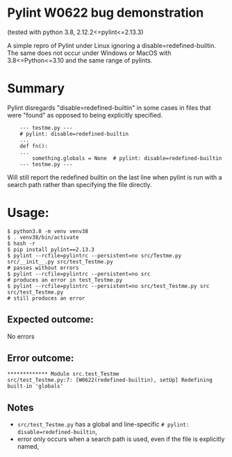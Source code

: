 # Pylint W0622 bug demonstration
(tested with python 3.8, 2.12.2<=pylint<=2.13.3)

A simple repro of Pylint under Linux ignoring a disable=redefined-builtin. The same does not
occur under Windows or MacOS with 3.8<=Python<=3.10 and the same range of pylints.

# Summary
Pylint disregards "disable=redefined-builtin" in some cases in files that were
"found" as opposed to being explicitly specified.

```
	--- testme.py ---
	# pylint: disable=redefined-builtin
	...
	def fn():
	...
		something.globals = None  # pylint: disable=redefined-builtin
	--- testme.py ---
```

Will still report the redefined builtin on the last line when pylint is run with a
search path rather than specifying the file directly.


# Usage:

```
$ python3.8 -m venv venv38
$ . venv38/bin/activate
$ hash -r
$ pip install pylint==2.13.3
$ pylint --rcfile=pylintrc --persistent=no src/Testme.py src/__init__.py src/test_Testme.py
# passes without errors
$ pylint --rcfile=pylintrc --persistent=no src
# produces an error in test_Testme.py
$ pylint --rcfile=pylintrc --persistent=no src/test_Testme.py src src/test_Testme.py
# still produces an error
```

## Expected outcome:
No errors

## Error outcome:

```
************* Module src.test_Testme
src/test_Testme.py:7: [W0622(redefined-builtin), setUp] Redefining built-in 'globals'
```

## Notes
- `src/test_Testme.py` has a global and line-specific `# pylint: disable=redefined-builtin`,
- error only occurs when a search path is used, even if the file is explicitly named,

